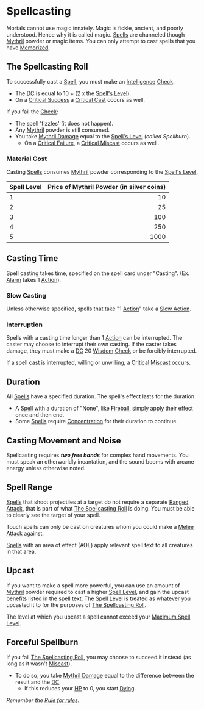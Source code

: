 # Spellcasting

Mortals cannot use magic innately. Magic is fickle, ancient, and poorly understood. Hence why it is called magic. [Spells](Spells.md) are channeled though [Mythril](../Mythril.md) powder or magic items. You can only attempt to cast spells that you have [Memorized](Spell%20Memorization.md).

## The Spellcasting Roll

To successfully cast a [Spell](Spells.md), you must make an [Intelligence](../../Player%20Characters/Chosen%20Statistics/Intelligence.md) [Check](../../Game%20Procedures/Check.md).

- The [DC](../../Game%20Procedures/DC.md) is equal to 10 + (2 x the [Spell's Level](../Spells/Spell%20Level.md)).
- On a [Critical Success](../../Game%20Procedures/Dice%20Rolls/Critical%20Success.md) a [Critical Cast](../../Game%20Procedures/Dice%20Rolls/Critical%20Cast.md) occurs as well.

If you fail the [Check](../../Game%20Procedures/Check.md):

- The spell 'fizzles' (it does not happen).
- Any [Mythril](../Mythril.md) powder is still consumed.
- You take [Mythril Damage](../../Damage%20Types/Mythril%20Damage.md) equal to the [Spell's Level](../Spells/Spell%20Level.md) (*called Spellburn*).
	- On a [Critical Failure](../../Game%20Procedures/Dice%20Rolls/Critical%20Failure.md), a [Critical Miscast](../../Game%20Procedures/Dice%20Rolls/Critical%20Miscast.md) occurs as well.

### Material Cost

Casting [Spells](Spells.md) consumes [Mythril](../Mythril.md) powder corresponding to the [Spell's Level](../Spells/Spell%20Level.md).

| Spell Level | Price of Mythril Powder (in silver coins) |
| ----------- | ----------------------------------------: |
| 1           |                                        10 |
| 2           |                                        25 |
| 3           |                                       100 |
| 4           |                                       250 |
| 5           |                                      1000 |

## Casting Time

Spell casting takes time, specified on the spell card under "Casting". (Ex. [Alarm](Spells/Spells%20by%20Level/Level%201/Alarm.md) takes 1 [Action](../../Game%20Procedures/Action.md)).

### Slow Casting

Unless otherwise specified, spells that take "1 [Action](../../Game%20Procedures/Action.md)" take a [Slow Action](../../Game%20Procedures/Action.md#Slow%20Action).

### Interruption

Spells with a casting time longer than 1 [Action](../../Game%20Procedures/Action.md) can be interrupted. The caster may choose to interrupt their own casting. If the caster takes damage, they must make a [DC](../../Game%20Procedures/DC.md) 20 [Wisdom](../../Player%20Characters/Chosen%20Statistics/Wisdom.md) [Check](../../Game%20Procedures/Check.md) or be forcibly interrupted.

If a spell cast is interrupted, willing or unwilling, a [Critical Miscast](../../Game%20Procedures/Dice%20Rolls/Critical%20Miscast.md) occurs.

## Duration

All [Spells](Spells.md) have a specified duration. The spell's effect lasts for the duration.

- A [Spell](Spells.md) with a duration of "None", like [Fireball](Spells/Spells%20by%20Level/Level%203/Fireball.md), simply apply their effect once and then end.
- Some [Spells](Spells.md) require [Concentration](Concentration.md) for their duration to continue.

## Casting Movement and Noise

Spellcasting requires ***two free hands*** for complex hand movements. You must speak an otherworldly incantation, and the sound booms with arcane energy unless otherwise noted.

## Spell Range

[Spells](Spells.md) that shoot projectiles at a target do not require a separate [Ranged Attack](../../Game%20Procedures/Ranged%20Attack.md), that is part of what [The Spellcasting Roll](#The%20Spellcasting%20Roll) is doing. You must be able to clearly see the target of your spell.

Touch spells can only be cast on creatures whom you could make a [Melee Attack](../../Game%20Procedures/Melee%20Attack.md) against.

[Spells](Spells.md) with an area of effect (AOE) apply relevant spell text to all creatures in that area.

## Upcast

If you want to make a spell more powerful, you can use an amount of [Mythril](../Mythril.md) powder required to cast a higher [Spell Level](../Spells/Spell%20Level.md), and gain the upcast benefits listed in the spell text. The [Spell Level](../Spells/Spell%20Level.md) is treated as whatever you upcasted it to for the purposes of [The Spellcasting Roll](#The%20Spellcasting%20Roll).

The level at which you upcast a spell cannot exceed your [Maximum Spell Level](../Spells/Spell%20Level.md#Max%20Spell%20Level).

## Forceful Spellburn

If you fail [The Spellcasting Roll](#The%20Spellcasting%20Roll), you may choose to succeed it instead (as long as it wasn't [Miscast](../../Game%20Procedures/Dice%20Rolls/Critical%20Miscast.md)).

- To do so, you take [Mythril Damage](../../Damage%20Types/Mythril%20Damage.md) equal to the difference between the result and the [DC](../../Game%20Procedures/DC.md).
	- If this reduces your [HP](../../Player%20Characters/Derived%20Statistics/Health%20Points.md) to 0, you start [Dying](../../Conditions/Dying.md).

*Remember the [Rule for rules](../../Foreword/Rule%20for%20rules.md).*
